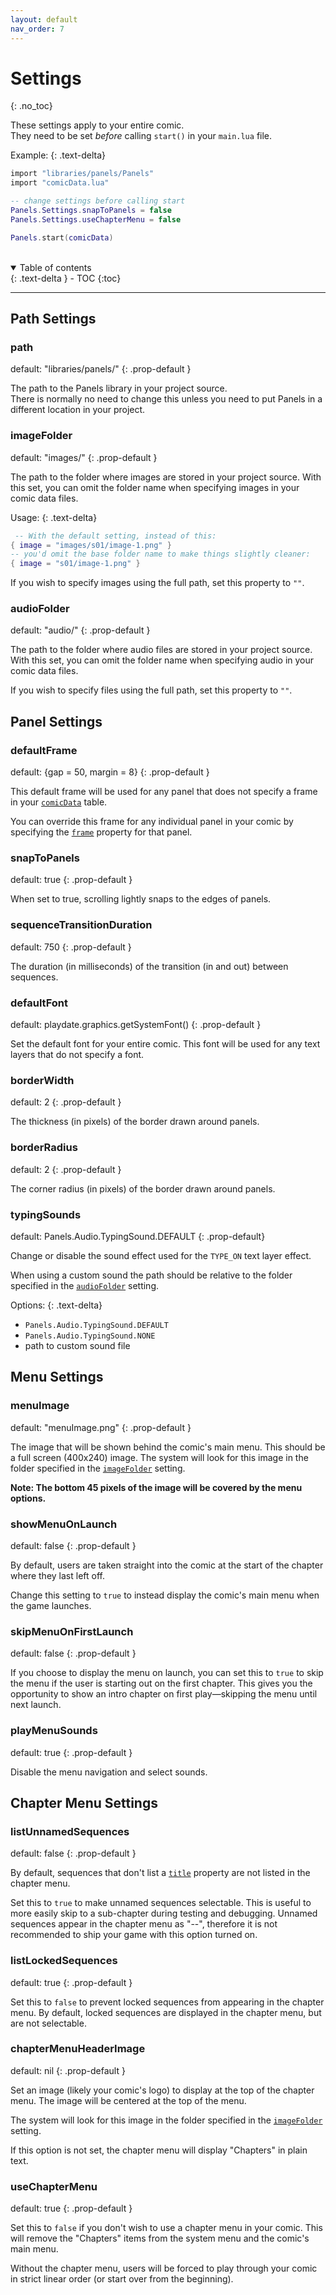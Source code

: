 ```yaml
---
layout: default
nav_order: 7
---
```


# Settings
{: .no_toc}

These settings apply to your entire comic.  
They need to be set _before_ calling `start()` in your `main.lua` file.

Example: 
{: .text-delta}

```lua
import "libraries/panels/Panels"
import "comicData.lua"

-- change settings before calling start
Panels.Settings.snapToPanels = false
Panels.Settings.useChapterMenu = false

Panels.start(comicData)
```

<br />
<details open markdown="block">
  <summary>
    Table of contents
  </summary>
  {: .text-delta }
- TOC
{:toc}
</details>

---

## Path Settings

### path
default: "libraries/panels/"
{: .prop-default }

The path to the Panels library in your project source.  
There is normally no need to change this unless you need to put Panels in a different location in your project.



### imageFolder
default: "images/"
{: .prop-default }

The path to the folder where images are stored in your project source.
With this set, you can omit the folder name when specifying images in your comic data files.  

Usage:
{: .text-delta}

```lua
 -- With the default setting, instead of this:  
{ image = "images/s01/image-1.png" } 
-- you'd omit the base folder name to make things slightly cleaner:
{ image = "s01/image-1.png" }
```

If you wish to specify images using the full path, set this property to `""`.



### audioFolder
default: "audio/"
{: .prop-default }

The path to the folder where audio files are stored in your project source.
With this set, you can omit the folder name when specifying audio in your comic data files.

If you wish to specify files using the full path, set this property to `""`.



## Panel Settings

### defaultFrame
default: {gap = 50, margin = 8}
{: .prop-default }

This default frame will be used for any panel that does not specify a frame in your [`comicData`](/docs/comic-data) table.

You can override this frame for any individual panel in your comic by specifying the [`frame`](/docs/comic-data/panels#frame) property for that panel.

### snapToPanels
default: true
{: .prop-default }

When set to true, scrolling lightly snaps to the edges of panels.

### sequenceTransitionDuration
default: 750
{: .prop-default }

The duration (in milliseconds) of the transition (in and out) between sequences.

### defaultFont
default: playdate.graphics.getSystemFont()
{: .prop-default }

Set the default font for your entire comic. This font will be used for any text layers that do not specify a font.

### borderWidth
default: 2
{: .prop-default }

The thickness (in pixels) of the border drawn around panels.

### borderRadius
default: 2
{: .prop-default }

The corner radius (in pixels) of the border drawn around panels.

### typingSounds
default: Panels.Audio.TypingSound.DEFAULT
{: .prop-default}

Change or disable the sound effect used for the `TYPE_ON` text layer effect.

When using a custom sound  the path should be relative to the folder specified in the [`audioFolder`](#audiofolder) setting.

Options:
{: .text-delta}
- `Panels.Audio.TypingSound.DEFAULT`
- `Panels.Audio.TypingSound.NONE`
- path to custom sound file

## Menu Settings

### menuImage
default: "menuImage.png"
{: .prop-default }

The image that will be shown behind the comic's main menu. This should be a full screen (400x240) image. 
The system will look for this image in the folder specified in the [`imageFolder`](#imagefolder) setting.

**Note: The bottom 45 pixels of the image will be covered by the menu options.**


### showMenuOnLaunch 
default: false
{: .prop-default }

By default, users are taken straight into the comic at the start of the chapter where they last left off.

Change this setting to `true` to instead display the comic's main menu when the game launches.


### skipMenuOnFirstLaunch 
default: false
{: .prop-default }

If you choose to display the menu on launch, you can set this to `true` to skip the menu if the user is starting out on the first chapter. This gives you the opportunity to show an intro chapter on first play—skipping the menu until next launch.


### playMenuSounds
default: true
{: .prop-default }

Disable the menu navigation and select sounds.


## Chapter Menu Settings

### listUnnamedSequences
default: false
{: .prop-default }

By default, sequences that don't list a [`title`](/docs/comic-data/sequences#title) property are not listed in the chapter menu.

Set this to `true` to make unnamed sequences selectable. This is useful to more easily skip to a sub-chapter during testing and debugging. Unnamed sequences appear in the chapter menu as "--", therefore it is not recommended to ship your game with this option turned on.


### listLockedSequences
default: true
{: .prop-default }

Set this to `false` to prevent locked sequences from appearing in the chapter menu. By default, locked sequences are displayed in the chapter menu, but are not selectable. 


### chapterMenuHeaderImage
default: nil
{: .prop-default }

Set an image (likely your comic's logo) to display at the top of the chapter menu. The image will be centered at the top of the menu.

The system will look for this image in the folder specified in the [`imageFolder`](#imagefolder) setting.

If this option is not set, the chapter menu will display "Chapters" in plain text.


### useChapterMenu
default: true
{: .prop-default }

Set this to `false` if you don't wish to use a chapter menu in your comic. This will remove the "Chapters" items from the system menu and the comic's main menu.

Without the chapter menu, users will be forced to play through your comic in strict linear order (or start over from the beginning).
